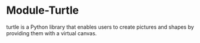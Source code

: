 # Module-Turtle
turtle is a Python library that enables users to create pictures and shapes by providing them with a virtual canvas.
